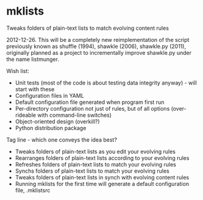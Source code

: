 mklists
=======

Tweaks folders of plain-text lists to match evolving content rules

2012-12-26. This will be a completely new reimplementation of the script
previously known as shuffle (1994), shawkle (2006), shawkle.py (2011),
originally planned as a project to incrementally improve shawkle.py under the
name listmunger.

Wish list:

* Unit tests (most of the code is about testing data integrity anyway) - will start with these
* Configuration files in YAML
* Default configuration file generated when program first run
* Per-directory configuration not just of rules, but of all options (over-rideable with command-line switches)
* Object-oriented design (overkill?)
* Python distribution package

Tag line - which one conveys the idea best?

* Tweaks folders of plain-text lists as you edit your evolving rules
* Rearranges folders of plain-text lists according to your evolving rules
* Refreshes folders of plain-text lists to match your evolving rules
* Synchs folders of plain-text lists to match your evolving rules
* Tweaks folders of plain-text lists in synch with evolving content rules
* Running mklists for the first time will generate a default configuration file, .mklistsrc
